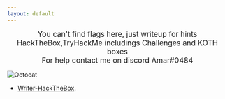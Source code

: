 ```yaml
---
layout: default
---
```


<center><big> You can't find flags here, just writeup for hints </big></center>
<center><big> HackTheBox,TryHackMe includings Challenges and KOTH boxes </big></center>
<center><big> For help contact me on discord Amar#0484 </big></center>






![Octocat](https://i.etsystatic.com/23903102/r/il/efa2a2/2391953560/il_570xN.2391953560_gpfb.jpg)






* [Writer-HackTheBox](./writer-htb.html).
